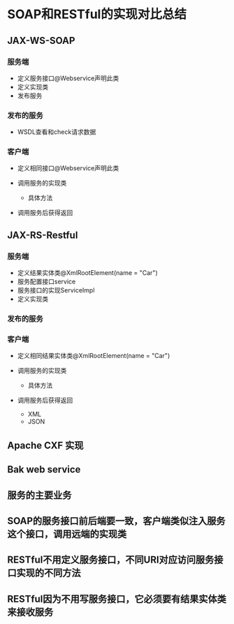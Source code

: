 # SOAP和RESTful的实现对比总结

## JAX-WS-SOAP

### 服务端

- 定义服务接口@Webservice声明此类
- 定义实现类
- 发布服务

### 发布的服务

- WSDL查看和check请求数据

### 客户端

- 定义相同接口@Webservice声明此类
- 调用服务的实现类

	- 具体方法

- 调用服务后获得返回

## JAX-RS-Restful

### 服务端

- 定义结果实体类@XmlRootElement(name = "Car")
- 服务配置接口service
- 服务接口的实现ServiceImpl
- 定义实现类

### 发布的服务

### 客户端

- 定义相同结果实体类@XmlRootElement(name = "Car")
- 调用服务的实现类

	- 具体方法

- 调用服务后获得返回

	- XML
	- JSON

## Apache CXF 实现

## Bak web service

## 服务的主要业务

## SOAP的服务接口前后端要一致，客户端类似注入服务这个接口，调用远端的实现类

## RESTful不用定义服务接口，不同URI对应访问服务接口实现的不同方法

## RESTful因为不用写服务接口，它必须要有结果实体类来接收服务

